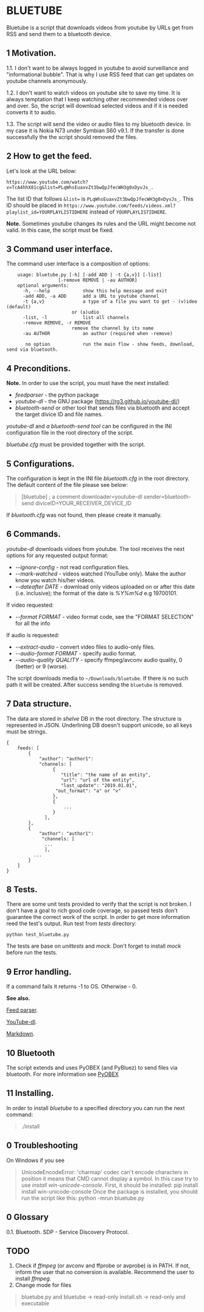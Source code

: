 BLUETUBE
========

Bluetube is a script that downloads videos from youtube by URLs get from RSS and send them to a bluetooth device.

1 Motivation.
-------------
1.1. I don't want to be always logged in youtube to avoid surveillance and "informational bubble".
That is why I use RSS feed that can get updates on youtube channels anonymously.

1.2. I don't want to watch videos on youtube site to save my time. It is always temptation that I keep watching other recommended videos over and over.
So, the script will download selected videos and if it is needed converts it to audio.

1.3. The script will send the video or audio files to my bluetooth device. In my case it is Nokia N73 under Symbian S60 v9.1.
If the transfer is done successfully the the script should removed the files.

2 How to get the feed.
----------------------
Let's look at the URL below:

`https://www.youtube.com/watch?v=TcA4hhX81cg&list=PLqWhsEuaxvZt3bwQpJfecWH3g0xDyvJs_.`

The list ID that follows `&list=` is `PLqWhsEuaxvZt3bwQpJfecWH3g0xDyvJs_`.
This ID should be placed in `https://www.youtube.com/feeds/videos.xml?playlist_id=YOURPLAYLISTIDHERE` instead of `YOURPLAYLISTIDHERE`.

**Note.** Sometimes youtube changes its rules and the URL might become not valid. In this case, the script must be fixed.

3 Command user interface.
---------------------
The command user interface is a composition of options:

		usage: bluetube.py [-h] [-add ADD | -t {a,v}] [-list]
	                   [-remove REMOVE | -au AUTHOR]
		optional arguments:
		  -h, --help            show this help message and exit
		  -add ADD, -a ADD      add a URL to youtube channel
		  -t {a,v}              a type of a file you want to get - (v)ideo (default)
	                        or (a)udio
		  -list, -l             list all channels
		  -remove REMOVE, -r REMOVE
	                        remove the channel by its name
		  -au AUTHOR            an author (required when -remove)
		
		   no option            run the main flow - show feeds, download, send via bluetooth.

4 Preconditions.
-----------------

**Note.** In order to use the script, you must have the next installed:

+	_feedparser_ - the python package
+	_youtube-dl_ - the GNU package (https://rg3.github.io/youtube-dl/)
+	_bluetooth-send_ or other tool that sends files via bluetooth and accept the target divice ID and file names.

*youtube-dl* and *a bluetooth-send tool* can be configured in the INI configuration file in the root directory of the script.

*bluetube.cfg* must be provided together with the script.

5 Configurations.
------------------
The configuration is kept in the INI file *bluetooth.cfg* in the root directory.
The default content of the file please see below:
> [bluetube]
> ; a comment
> downloader=youtube-dl
> sender=bluetooth-send
> diviceID=YOUR_RECEIVER_DEVICE_ID

If *bluetooth.cfg* was not found, then please create it manually.

6 Commands.
------------
*youtube-dl* downloads vidoes from youtube.
The tool receives the next options for any requested output format:

+   *--ignore-config* - not read configuration files.
+   *--mark-watched* - videos watched (YouTube only). Make the author know you watch his/her videos.
+   *--dateafter DATE* - download only videos uploaded on or after this date (i.e. inclusive); the format of the date is *%Y%m%d* e.g 19700101.

If video requested:

+    *--format FORMAT* - video format code, see the "FORMAT SELECTION" for all the info

If audio is requested:

+    *--extract-audio* - convert video files to audio-only files.
+    *--audio-format FORMAT* - specify audio format.
+    *--audio-quality QUALITY* - specify ffmpeg/avconv audio quality, 0 (better) or 9 (worse).

The script downloads media to `~/Downloads/bluetube`. If there is no such path it will be created. After success sending the `bluetube` is removed.

7 Data structure.
------------------
The data are stored in *shelve* DB in the root directory.
The structure is represented in JSON.
Underlining DB doesn't support unicode, so all keys must be strings.

	{
        feeds: [
            {
                "author": "author1":
                "channels: [
    			     {
    				    "title": "the name of an entity",
    				    "url": "url of the entity",
    				    "last_update": "2019.01.01",
                      "out_format": "a" or "v" 
    			     },
    			     {
    			         ...
    			     }
		          ],
            },
            {
                "author": "author1":
		         "channels: [
			      ...
		          ],
		      ...
            }
        ]
	}

8 Tests.
--------
There are some unit tests provided to verify that the script is not broken.
I don't have a goal to rich good code coverage, so passed tests don't guarantee the 
correct work of the script. In order to get more information reed the test's output.
Run test from *tests* directory:

    python test_bluetube.py

The tests are base on *unittests* and *mock*. Don't forget to install *mock* before 
run the tests.

9 Error handling.
-----------------
If a command fails it returns -1 to OS. Otherwise - 0.


**See also.**

[Feed parser](https://pythonhosted.org/feedparser/introduction.html).

[YouTube-dl](https://rg3.github.io/youtube-dl/).

[Markdown](https://daringfireball.net/projects/markdown/).

10 Bluetooth
------------
The script extends and uses PyOBEX (and PyBluez) to send files via bluetooth.
For more information see [PyOBEX](https://bitbucket.org/dboddie/pyobex/src/default/)

11 Installing.
--------------
In order to install *bluetube* to a specified directory you can run the next command:
>./install

0 Troubleshooting
-----------------
On Windows if you see
>   UnicodeEncodeError: 'charmap' codec can't encode characters in position 
it means that CMD cannot display a symbol. In this case try to use *install win-unicode-console*.
First, it should be installed:
> pip install install win-unicode-console
Once the package is installed, you should run the script like this:
> python -mrun bluetube.py

0 Glossary
--------
0.1. Bluetooth.
SDP - Service Discovery Protocol.

TODO
----
1. Check if *ffmpeg* (or avconv and ffprobe or avprobe) is in PATH. If not, inform the user that no conversion is available.
  Recommend the user to install *ffmpeg*.
2. Change mode for files
> bluetube.py and bluetube -> read-only
> install.sh -> read-only and executable

